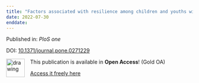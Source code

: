 ```yaml
---
title: "Factors associated with resilience among children and youths with disability during the COVID-19 pandemic."
date: 2022-07-30
enddate:
---
```


Published in: *PloS one*

DOI: [10.1371/journal.pone.0271229](https://doi.org/10.1371/journal.pone.0271229)

<img src="https://upload.wikimedia.org/wikipedia/commons/thumb/7/77/Open_Access_logo_PLoS_transparent.svg/800px-Open_Access_logo_PLoS_transparent.svg.png" alt="drawing" width="50" align="left"/> &nbsp;&nbsp;&nbsp;This publication is available in **Open Access**! (Gold OA)

&nbsp;&nbsp;&nbsp;<a href="https://journals.plos.org/plosone/article/file?id=10.1371/journal.pone.0271229&type=printable">Access it freely here</a>

